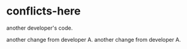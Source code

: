 # conflicts-here


another developer's code.

another change from developer A.
another change from developer A.
